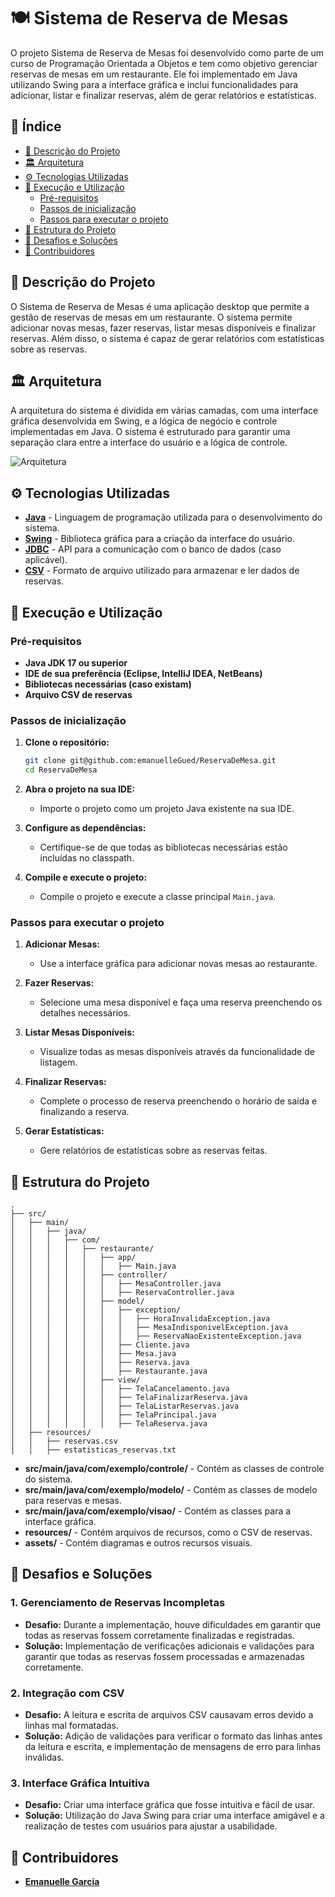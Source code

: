 # 🍽️ Sistema de Reserva de Mesas

O projeto Sistema de Reserva de Mesas foi desenvolvido como parte de um curso de Programação Orientada a Objetos e tem como objetivo gerenciar reservas de mesas em um restaurante. Ele foi implementado em Java utilizando Swing para a interface gráfica e inclui funcionalidades para adicionar, listar e finalizar reservas, além de gerar relatórios e estatísticas.

## 📖 Índice

- [📝 Descrição do Projeto](#-descrição-do-projeto)
- [🏛️ Arquitetura](#️-arquitetura)
- [⚙️ Tecnologias Utilizadas](#️-tecnologias-utilizadas)
- [🚀 Execução e Utilização](#-execução-e-utilização)
    - [Pré-requisitos](#pré-requisitos)
    - [Passos de inicialização](#passos-de-inicialização)
    - [Passos para executar o projeto](#passos-para-executar-o-projeto)
- [🧱 Estrutura do Projeto](#-estrutura-do-projeto)
- [🚧 Desafios e Soluções](#-desafios-e-soluções)
- [👥 Contribuidores](#-contribuidores)

## 📝 Descrição do Projeto

O Sistema de Reserva de Mesas é uma aplicação desktop que permite a gestão de reservas de mesas em um restaurante. O sistema permite adicionar novas mesas, fazer reservas, listar mesas disponíveis e finalizar reservas. Além disso, o sistema é capaz de gerar relatórios com estatísticas sobre as reservas.

## 🏛️ Arquitetura

A arquitetura do sistema é dividida em várias camadas, com uma interface gráfica desenvolvida em Swing, e a lógica de negócio e controle implementadas em Java. O sistema é estruturado para garantir uma separação clara entre a interface do usuário e a lógica de controle.

![Arquitetura](./assets/arquitetura.png)

## ⚙️ Tecnologias Utilizadas

- **[Java](https://www.java.com/)** - Linguagem de programação utilizada para o desenvolvimento do sistema.
- **[Swing](https://docs.oracle.com/javase/tutorial/uiswing/)** - Biblioteca gráfica para a criação da interface do usuário.
- **[JDBC](https://docs.oracle.com/javase/8/docs/technotes/guides/jdbc/)** - API para a comunicação com o banco de dados (caso aplicável).
- **[CSV](https://en.wikipedia.org/wiki/Comma-separated_values)** - Formato de arquivo utilizado para armazenar e ler dados de reservas.

## 🚀 Execução e Utilização

### Pré-requisitos

- **Java JDK 17 ou superior**
- **IDE de sua preferência (Eclipse, IntelliJ IDEA, NetBeans)**
- **Bibliotecas necessárias (caso existam)**
- **Arquivo CSV de reservas**

### Passos de inicialização

1. **Clone o repositório:**

   ```bash
   git clone git@github.com:emanuelleGued/ReservaDeMesa.git
   cd ReservaDeMesa
   ```

2. **Abra o projeto na sua IDE:**

    - Importe o projeto como um projeto Java existente na sua IDE.

3. **Configure as dependências:**

    - Certifique-se de que todas as bibliotecas necessárias estão incluídas no classpath.

4. **Compile e execute o projeto:**

    - Compile o projeto e execute a classe principal `Main.java`.

### Passos para executar o projeto

1. **Adicionar Mesas:**

    - Use a interface gráfica para adicionar novas mesas ao restaurante.

2. **Fazer Reservas:**

    - Selecione uma mesa disponível e faça uma reserva preenchendo os detalhes necessários.

3. **Listar Mesas Disponíveis:**

    - Visualize todas as mesas disponíveis através da funcionalidade de listagem.

4. **Finalizar Reservas:**

    - Complete o processo de reserva preenchendo o horário de saída e finalizando a reserva.

5. **Gerar Estatísticas:**

    - Gere relatórios de estatísticas sobre as reservas feitas.

## 🧱 Estrutura do Projeto

```plaintext
.
├── src/
│   ├── main/
│   │   ├── java/
│   │   │   ├── com/
│   │   │   │   ├── restaurante/
│   │   │   │   │   ├── app/
│   │   │   │   │   │   ├── Main.java
│   │   │   │   │   ├── controller/
│   │   │   │   │   │   ├── MesaController.java
│   │   │   │   │   │   ├── ReservaController.java
│   │   │   │   │   ├── model/
│   │   │   │   │   │   ├── exception/
│   │   │   │   │   │   │   ├── HoraInvalidaException.java 
│   │   │   │   │   │   │   ├── MesaIndisponivelException.java   
│   │   │   │   │   │   │   ├── ReservaNaoExistenteException.java
│   │   │   │   │   │   ├── Cliente.java
│   │   │   │   │   │   ├── Mesa.java     
│   │   │   │   │   │   ├── Reserva.java
│   │   │   │   │   │   ├── Restaurante.java
│   │   │   │   │   ├── view/
│   │   │   │   │   │   ├── TelaCancelamento.java
│   │   │   │   │   │   ├── TelaFinalizarReserva.java
│   │   │   │   │   │   ├── TelaListarReservas.java
│   │   │   │   │   │   ├── TelaPrincipal.java
│   │   │   │   │   │   ├── TelaReserva.java
│   ├── resources/
│   │   ├── reservas.csv
│   │   ├── estatisticas_reservas.txt

```

- **src/main/java/com/exemplo/controle/** - Contém as classes de controle do sistema.
- **src/main/java/com/exemplo/modelo/** - Contém as classes de modelo para reservas e mesas.
- **src/main/java/com/exemplo/visao/** - Contém as classes para a interface gráfica.
- **resources/** - Contém arquivos de recursos, como o CSV de reservas.
- **assets/** - Contém diagramas e outros recursos visuais.

## 🚧 Desafios e Soluções

### 1. Gerenciamento de Reservas Incompletas
- **Desafio:** Durante a implementação, houve dificuldades em garantir que todas as reservas fossem corretamente finalizadas e registradas.
- **Solução:** Implementação de verificações adicionais e validações para garantir que todas as reservas fossem processadas e armazenadas corretamente.

### 2. Integração com CSV
- **Desafio:** A leitura e escrita de arquivos CSV causavam erros devido a linhas mal formatadas.
- **Solução:** Adição de validações para verificar o formato das linhas antes da leitura e escrita, e implementação de mensagens de erro para linhas inválidas.

### 3. Interface Gráfica Intuitiva
- **Desafio:** Criar uma interface gráfica que fosse intuitiva e fácil de usar.
- **Solução:** Utilização do Java Swing para criar uma interface amigável e a realização de testes com usuários para ajustar a usabilidade.

## 👥 Contribuidores

- **[Emanuelle Garcia](https://github.com/emanuelleGued)**

